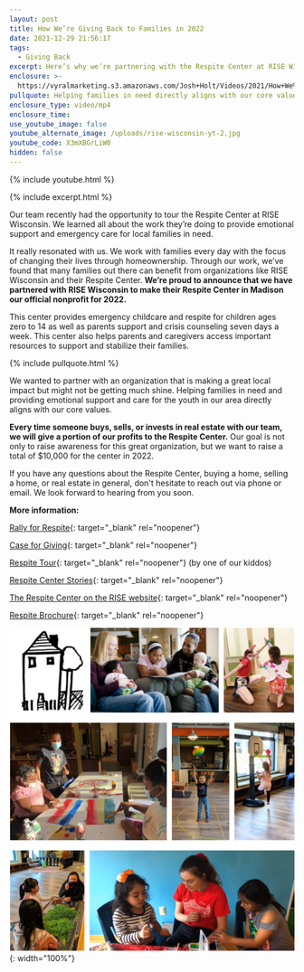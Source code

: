 ```yaml
---
layout: post
title: How We’re Giving Back to Families in 2022
date: 2021-12-29 21:56:17
tags:
  - Giving Back
excerpt: Here’s why we’re partnering with the Respite Center at RISE Wisconsin.
enclosure: >-
  https://vyralmarketing.s3.amazonaws.com/Josh+Holt/Videos/2021/How+We%E2%80%99re+Giving+Back+to+Families+in+2022.mp4
pullquote: Helping families in need directly aligns with our core values.
enclosure_type: video/mp4
enclosure_time:
use_youtube_image: false
youtube_alternate_image: /uploads/rise-wisconsin-yt-2.jpg
youtube_code: X3mXBGrLiW0
hidden: false
---
```

{% include youtube.html %}

{% include excerpt.html %}

Our team recently had the opportunity to tour the Respite Center at RISE Wisconsin. We learned all about the work they’re doing to provide emotional support and emergency care for local families in need.

It really resonated with us. We work with families every day with the focus of changing their lives through homeownership. Through our work, we’ve found that many families out there can benefit from organizations like RISE Wisconsin and their Respite Center. **We’re proud to announce that we have partnered with RISE Wisconsin to make their Respite Center in Madison our official nonprofit for 2022.**

This center provides emergency childcare and respite for children ages zero to 14 as well as parents support and crisis counseling seven days a week. This center also helps parents and caregivers access important resources to support and stabilize their families.

{% include pullquote.html %}

We wanted to partner with an organization that is making a great local impact but might not be getting much shine. Helping families in need and providing emotional support and care for the youth in our area directly aligns with our core values.

**Every time someone buys, sells, or invests in real estate with our team, we will give a portion of our profits to the Respite Center.** Our goal is not only to raise awareness for this great organization, but we want to raise a total of $10,000 for the center in 2022.

If you have any questions about the Respite Center, buying a home, selling a home, or real estate in general, don't hesitate to reach out via phone or email. We look forward to hearing from you soon.

**More information:**

[Rally for Respite](https://secure.qgiv.com/for/risw/){: target="_blank" rel="noopener"}

[Case for Giving](https://youtu.be/SaYkazu5J2Q){: target="_blank" rel="noopener"}

[Respite Tour](https://youtu.be/kTvbPdNx_pg){: target="_blank" rel="noopener"} (by one of our kiddos)&nbsp;

[Respite Center Stories](https://youtu.be/SaYkazu5J2Q){: target="_blank" rel="noopener"}

[The Respite Center on the RISE website](https://risewisconsin.org/the-respite-center/){: target="_blank" rel="noopener"}

[Respite Brochure](https://vyralmarketing.s3.amazonaws.com/Josh+Holt/Final+-+Respite+Brochure+&#40;English&#41;.pdf){: target="_blank" rel="noopener"}

![](/uploads/collage1.PNG){: width="100%"}
